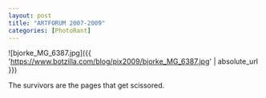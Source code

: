 ```yaml
---
layout: post
title: "ARTFORUM 2007-2009"
categories: [PhotoRant]
---
```



![bjorke_MG_6387.jpg]({{ 'https://www.botzilla.com/blog/pix2009/bjorke_MG_6387.jpg' | absolute_url }})


The survivors are the pages that get scissored.

